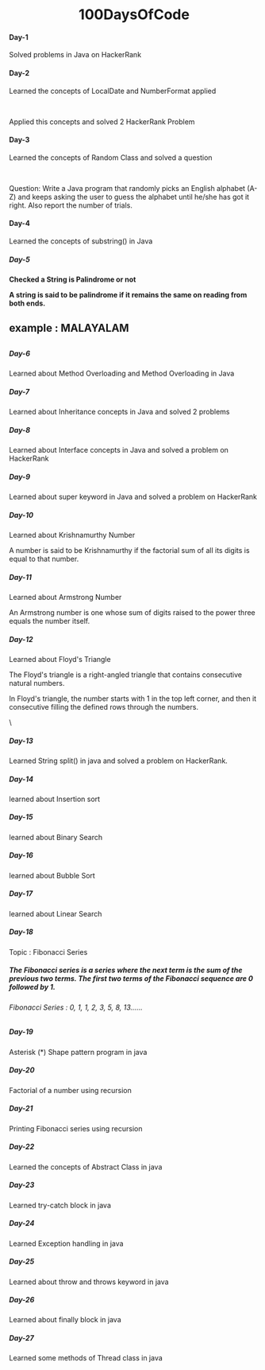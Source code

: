 <h1 align="center">100DaysOfCode</h1>

<h4>Day-1</h4>
<p>Solved problems in Java on HackerRank</p>

<h4>Day-2</h4>
<p>Learned the concepts of LocalDate and NumberFormat applied </p>
<br>
<p>Applied this concepts and solved 2 HackerRank Problem</p>

<h4>Day-3</h4>

<p>Learned the concepts of Random Class and solved a question</p>
<br>
<p> Question: Write a Java program that randomly picks an English alphabet (A-Z)
and keeps asking the user to guess the alphabet 
until he/she has got it right. Also report the number of trials. </p>

<h4>Day-4</h4>

<p>Learned the concepts of substring() in Java</p>

<h5>Day-5<h4>
<p>Checked a String is Palindrome or not</p>
<p>A string is said to be palindrome if it remains the same on reading from both ends.</p>
<h2>example : MALAYALAM <h2>

<h5>Day-6</h5>
<p>Learned about Method Overloading and Method Overloading in Java</p>

<h5>Day-7</h5>
<p>Learned about Inheritance concepts in Java and solved 2 problems</p>

<h5>Day-8</h5>
<p>Learned about Interface concepts in Java and solved a problem on HackerRank</p>

<h5>Day-9</h5>
<p>Learned about super keyword in Java and solved a problem on HackerRank</p>

<h5>Day-10</h5>
<p>Learned about Krishnamurthy Number</p>
<p>A number is said to be Krishnamurthy if the factorial sum of all its digits is equal to that number. </p>

<h5>Day-11</h5>
<p>Learned about Armstrong Number</p>
<p>An Armstrong number is one whose sum of digits raised to the power three equals the number itself. </p>

<h5>Day-12</h5>
<p>Learned about Floyd's Triangle</p>
<p>The Floyd's triangle is a right-angled triangle that contains consecutive natural numbers.</p>
<p>In Floyd's triangle, the number starts with 1 in the top left corner, and then it consecutive filling the defined rows through the numbers. </p>\

<h5>Day-13</h5>
<p>Learned String split() in java and solved a problem on HackerRank.</p>

<h5>Day-14</h5>
<p>learned about Insertion sort</p>

<h5>Day-15</h5>
<p>learned about Binary Search</p>

<h5>Day-16</h5>
<p>learned about Bubble Sort</p>

<h5>Day-17</h5>
<p>learned about Linear Search</p>

<h5>Day-18</h5>
<p>Topic : Fibonacci Series</p>
<h5>The Fibonacci series is a series where the next term is the sum of the previous two terms. The first two terms of the Fibonacci sequence are 0 followed by 1.</h5>
<h6>Fibonacci Series : 0, 1, 1, 2, 3, 5, 8, 13......</h6>

<h5>Day-19</h5>
<p>Asterisk (*)  Shape pattern program in java </p>

<h5>Day-20</h5>
<p>Factorial of a number using recursion </p>

<h5>Day-21</h5>
<p>Printing Fibonacci series using recursion </p>

<h5>Day-22</h5>
<p>Learned the concepts of Abstract Class in java </p>

<h5>Day-23</h5>
<p>Learned try-catch block in java </p>

<h5>Day-24</h5>
<p>Learned Exception handling in java </p>

<h5>Day-25</h5>
<p>Learned about throw and throws keyword in java</p>

<h5>Day-26</h5>
<p>Learned about finally block in java</p>

<h5>Day-27</h5>
<p>Learned some methods of Thread class in java</p>

